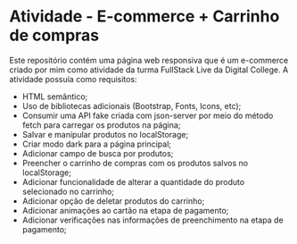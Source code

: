 # Atividade - E-commerce + Carrinho de compras

Este repositório contém uma página web responsiva que é um e-commerce criado por mim como atividade da turma FullStack Live da Digital College. A atividade possuía como requisitos:

* HTML semântico;
* Uso de bibliotecas adicionais (Bootstrap, Fonts, Icons, etc);
* Consumir uma API fake criada com json-server por meio do método fetch para carregar os produtos na página;
* Salvar e manipular produtos no localStorage;
* Criar modo dark para a página principal;
* Adicionar campo de busca por produtos;
* Preencher o carrinho de compras com os produtos salvos no localStorage;
* Adicionar funcionalidade de alterar a quantidade do produto selecionado no carrinho;
* Adicionar opção de deletar produtos do carrinho;
* Adicionar animações ao cartão na etapa de pagamento;
* Adicionar verificações nas informações de preenchimento na etapa de pagamento;


